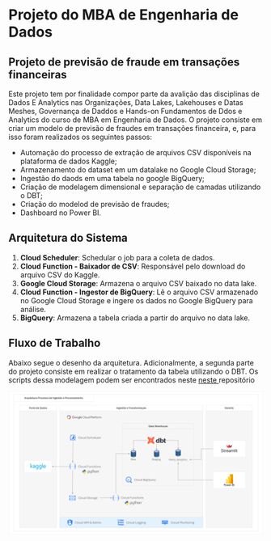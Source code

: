 # Projeto do MBA de Engenharia de Dados

## Projeto de previsão de fraude em transações financeiras

Este projeto tem por finalidade compor parte da avalição das disciplinas de Dados E Analytics nas Organizações, Data Lakes, Lakehouses e Datas Meshes, Governança de Daddos e Hands-on Fundamentos de Ddos e Analytics do curso de MBA em Engenharia de Dados.
O projeto consiste em criar um modelo de previsão de fraudes em transações financeira, e, para isso foram realizados os seguintes passos:
- Automação do processo de extração de arquivos CSV disponíveis na plataforma de dados Kaggle;
- Armazenamento do dataset em um datalake no Google Cloud Storage;
- Ingestão do daods em uma tabela no google BigQuery;
- Criação de modelagem dimensional e separação de camadas utilizando o DBT;
- Criação do modelod de previsão de fraudes;
- Dashboard no Power BI.

## Arquitetura do Sistema

1. **Cloud Scheduler**: Schedular o job para a coleta de dados.
2. **Cloud Function - Baixador de CSV**: Responsável pelo download do arquivo CSV do Kaggle.
3. **Google Cloud Storage**: Armazena o arquivo CSV baixado no data lake.
4. **Cloud Function - Ingestor de BigQuery**: Lê o arquivo CSV armazenado no Google Cloud Storage e ingere os dados no Google BigQuery para análise.
5. **BigQuery**: Armazena a tabela criada a partir do arquivo no data lake.

## Fluxo de Trabalho
Abaixo segue o desenho da arquitetura. Adicionalmente, a segunda parte do projeto consiste em realizar o tratamento da tabela utilizando o DBT. Os scripts dessa modelagem podem ser encontrados neste [neste ](https://github.com/mackenzie-project/projeto-mackenzie-dbt) repositório

![](./image/Arquitetura%20Neo.png)
